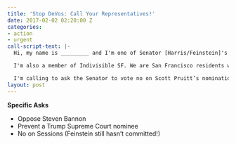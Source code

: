 ```yaml
---
title: 'Stop DeVos: Call Your Representatives!'
date: 2017-02-02 02:20:00 Z
categories:
- action
- urgent
call-script-text: |-
  Hi, my name is _________ and I'm one of Senator [Harris/Feinstein]'s constituents. My zip code is ______.

  I'm also a member of Indivisible SF. We are San Francisco residents who oppose Trump's agenda.

  I'm calling to ask the Senator to vote no on Scott Pruitt’s nomination for the EPA. I am concerned about the harm to California's environment if he were to limit our ability to regulate greenhouse gases and auto emissions. A person who doesn't agree that human activity is the primary cause of global warming isn't someone I want in charge of the EPA.
layout: post
---
```


**Specific Asks**

* Oppose Steven Bannon
* Prevent a Trump Supreme Court nominee
* No on Sessions (Feinstein still hasn’t committed!)